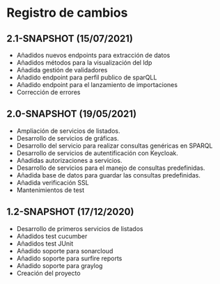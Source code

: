 # Registro de cambios

## 2.1-SNAPSHOT (15/07/2021)

- Añadidos nuevos endpoints para extracción de datos
- Añadidos métodos para la visualización del ldp
- Añadida gestión de validadores
- Añadido endpoint para perfil publico de sparQLL
- Añadido endpoint para el lanzamiento de importaciones
- Corrección de errores

## 2.0-SNAPSHOT (19/05/2021)

- Ampliación de servicios de listados.
- Desarrollo de servicios de gráficas.
- Desarrollo del servicio para realizar consultas genéricas en SPARQL
- Desarrollo de servicios de autentificación con Keycloak.
- Añadidas autorizaciones a servicios.
- Desarrollo de servicios para el manejo de consultas predefinidas.
- Añadida base de datos para guardar las consultas predefinidas.
- Añadida verificación SSL
- Mantenimientos de test



## 1.2-SNAPSHOT (17/12/2020)

- Desarrollo de primeros servicios de listados
- Añadidos test cucumber
- Añadidos test JUnit
- Añadido soporte para sonarcloud
- Añadido soporte para surfire reports
- Añadido soporte para graylog
- Creación del proyecto



